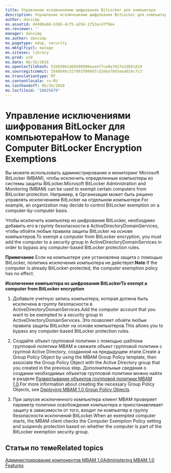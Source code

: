 ```yaml
---
title: Управление исключениями шифрования BitLocker для компьютера
description: Управление исключениями шифрования BitLocker для компьютера
author: dansimp
ms.assetid: d4400a0d-b36b-4cf5-a294-1f53ec47f9ee
ms.reviewer: ''
manager: dansimp
ms.author: dansimp
ms.pagetype: mdop, security
ms.mktglfcycl: manage
ms.sitesec: library
ms.prod: w10
ms.date: 06/16/2016
ms.openlocfilehash: 51b93061468508900eaee7fce8a7827e2db61d19
ms.sourcegitcommit: 354664bc527d93f80687cd2eba70d1eea024c7c3
ms.translationtype: MT
ms.contentlocale: ru-RU
ms.lasthandoff: 06/26/2020
ms.locfileid: "10825679"
---
```

# <span data-ttu-id="dbf00-103">Управление исключениями шифрования BitLocker для компьютера</span><span class="sxs-lookup"><span data-stu-id="dbf00-103">How to Manage Computer BitLocker Encryption Exemptions</span></span>


<span data-ttu-id="dbf00-104">Вы можете использовать администрирование и мониторинг Microsoft BitLocker (MBAM), чтобы исключить определенные компьютеры из системы защиты BitLocker.</span><span class="sxs-lookup"><span data-stu-id="dbf00-104">Microsoft BitLocker Administration and Monitoring (MBAM) can be used to exempt certain computers from BitLocker protection.</span></span> <span data-ttu-id="dbf00-105">Например, в Организации может быть решено управлять исключением BitLocker на отдельном компьютере.</span><span class="sxs-lookup"><span data-stu-id="dbf00-105">For example, an organization may decide to control BitLocker exemption on a computer-by-computer basis.</span></span>

<span data-ttu-id="dbf00-106">Чтобы исключить компьютер из шифрования BitLocker, необходимо добавить его в группу безопасности в ActiveDirectoryDomainServices, чтобы обойти любые правила защиты BitLocker на основе компьютеров.</span><span class="sxs-lookup"><span data-stu-id="dbf00-106">To exempt a computer from BitLocker encryption, you must add the computer to a security group in ActiveDirectoryDomainServices in order to bypass any computer-based BitLocker protection rules.</span></span>

<span data-ttu-id="dbf00-107">**Примечание**  Если на компьютере уже установлена защита с помощью BitLocker, политика исключения компьютера не действует.</span><span class="sxs-lookup"><span data-stu-id="dbf00-107">**Note** If the computer is already BitLocker-protected, the computer exemption policy has no effect.</span></span>

 

**<span data-ttu-id="dbf00-108">Исключение компьютера из шифрования BitLocker</span><span class="sxs-lookup"><span data-stu-id="dbf00-108">To exempt a computer from BitLocker encryption</span></span>**

1.  <span data-ttu-id="dbf00-109">Добавьте учетную запись компьютера, которая должна быть исключена в группу безопасности в ActiveDirectoryDomainServices.</span><span class="sxs-lookup"><span data-stu-id="dbf00-109">Add the computer account that you want to be exempted to a security group in ActiveDirectoryDomainServices.</span></span> <span data-ttu-id="dbf00-110">Это позволяет обойти любые правила защиты BitLocker на основе компьютеров.</span><span class="sxs-lookup"><span data-stu-id="dbf00-110">This allows you to bypass any computer-based BitLocker protection rules.</span></span>

2.  <span data-ttu-id="dbf00-111">Создайте объект групповой политики с помощью шаблона групповой политики MBAM и свяжите объект групповой политики с группой Active Directory, созданной на предыдущем этапе.</span><span class="sxs-lookup"><span data-stu-id="dbf00-111">Create a Group Policy Object by using the MBAM Group Policy template, then associate the Group Policy Object with the Active Directory group that you created in the previous step.</span></span> <span data-ttu-id="dbf00-112">Дополнительные сведения о создании необходимых объектов групповой политики можно найти в разделе [Развертывание объектов групповой политики MBAM 1,0](deploying-mbam-10-group-policy-objects.md).</span><span class="sxs-lookup"><span data-stu-id="dbf00-112">For more information about creating the necessary Group Policy Objects, see [Deploying MBAM 1.0 Group Policy Objects](deploying-mbam-10-group-policy-objects.md).</span></span>

3.  <span data-ttu-id="dbf00-113">При запуске исключенного компьютера клиент MBAM проверяет параметр политики освобождения компьютера и приостанавливает защиту в зависимости от того, входит ли компьютер в группу безопасности исключений BitLocker.</span><span class="sxs-lookup"><span data-stu-id="dbf00-113">When an exempted computer starts, the MBAM client checks the Computer Exemption Policy setting and suspends protection based on whether the computer is part of the BitLocker exemption security group.</span></span>

## <span data-ttu-id="dbf00-114">Статьи по теме</span><span class="sxs-lookup"><span data-stu-id="dbf00-114">Related topics</span></span>


[<span data-ttu-id="dbf00-115">Администрирование компонентов MBAM 1.0</span><span class="sxs-lookup"><span data-stu-id="dbf00-115">Administering MBAM 1.0 Features</span></span>](administering-mbam-10-features.md)

 

 





